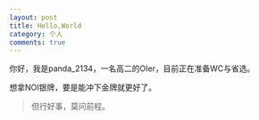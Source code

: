 ```yaml
---
layout: post
title: Hello,World
category: 个人
comments: true
---
```


你好，我是panda_2134，一名高二的OIer，目前正在准备WC与省选。

想拿NOI银牌，要是能冲下金牌就更好了。

>  但行好事，莫问前程。

